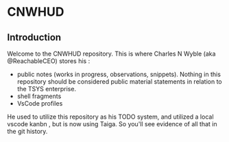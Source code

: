 # CNWHUD

## Introduction

Welcome to the CNWHUD repository. This is where Charles N Wyble (aka @ReachableCEO) stores his :

* public notes (works in progress, observations, snippets). Nothing in this repository should be considered public material statements in relation to the TSYS enterprise.
* shell fragments
* VsCode profiles

He used to utilize this repository as his TODO system, and utilized a local vscode kanbn , but is now using Taiga. So you'll see evidence of all that in the git history.